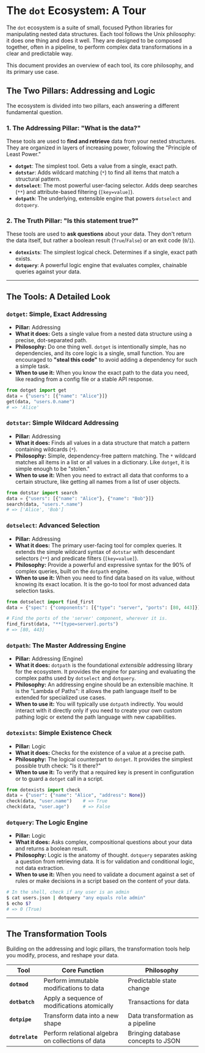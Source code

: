 # The `dot` Ecosystem: A Tour

The `dot` ecosystem is a suite of small, focused Python libraries for manipulating nested data structures. Each tool follows the Unix philosophy: it does one thing and does it well. They are designed to be composed together, often in a pipeline, to perform complex data transformations in a clear and predictable way.

This document provides an overview of each tool, its core philosophy, and its primary use case.

## The Two Pillars: Addressing and Logic

The ecosystem is divided into two pillars, each answering a different fundamental question.

### 1. The Addressing Pillar: "What is the data?"

These tools are used to **find and retrieve** data from your nested structures. They are organized in layers of increasing power, following the "Principle of Least Power."

- **`dotget`**: The simplest tool. Gets a value from a single, exact path.
- **`dotstar`**: Adds wildcard matching (`*`) to find all items that match a structural pattern.
- **`dotselect`**: The most powerful user-facing selector. Adds deep searches (`**`) and attribute-based filtering (`[key=value]`).
- **`dotpath`**: The underlying, extensible engine that powers `dotselect` and `dotquery`.

### 2. The Truth Pillar: "Is this statement true?"

These tools are used to **ask questions** about your data. They don't return the data itself, but rather a boolean result (`True`/`False`) or an exit code (`0`/`1`).

- **`dotexists`**: The simplest logical check. Determines if a single, exact path exists.
- **`dotquery`**: A powerful logic engine that evaluates complex, chainable queries against your data.

---

## The Tools: A Detailed Look

### `dotget`: Simple, Exact Addressing

- **Pillar:** Addressing
- **What it does:** Gets a single value from a nested data structure using a precise, dot-separated path.
- **Philosophy:** Do one thing well. `dotget` is intentionally simple, has no dependencies, and its core logic is a single, small function. You are encouraged to **"steal this code"** to avoid adding a dependency for such a simple task.
- **When to use it:** When you know the exact path to the data you need, like reading from a config file or a stable API response.

```python
from dotget import get
data = {"users": [{"name": "Alice"}]}
get(data, "users.0.name")
# => 'Alice'
```

### `dotstar`: Simple Wildcard Addressing

- **Pillar:** Addressing
- **What it does:** Finds all values in a data structure that match a pattern containing wildcards (`*`).
- **Philosophy:** Simple, dependency-free pattern matching. The `*` wildcard matches all items in a list or all values in a dictionary. Like `dotget`, it is simple enough to be "stolen."
- **When to use it:** When you need to extract all data that conforms to a certain structure, like getting all names from a list of user objects.

```python
from dotstar import search
data = {"users": [{"name": "Alice"}, {"name": "Bob"}]}
search(data, "users.*.name")
# => ['Alice', 'Bob']
```

### `dotselect`: Advanced Selection

- **Pillar:** Addressing
- **What it does:** The primary user-facing tool for complex queries. It extends the simple wildcard syntax of `dotstar` with descendant selectors (`**`) and predicate filters (`[key=value]`).
- **Philosophy:** Provide a powerful and expressive syntax for the 90% of complex queries, built on the `dotpath` engine.
- **When to use it:** When you need to find data based on its value, without knowing its exact location. It is the go-to tool for most advanced data selection tasks.

```python
from dotselect import find_first
data = {"spec": {"components": [{"type": "server", "ports": [80, 443]}]}}

# Find the ports of the 'server' component, wherever it is.
find_first(data, "**[type=server].ports")
# => [80, 443]
```

### `dotpath`: The Master Addressing Engine

- **Pillar:** Addressing (Engine)
- **What it does:** `dotpath` is the foundational *extensible* addressing library for the ecosystem. It provides the engine for parsing and evaluating the complex paths used by `dotselect` and `dotquery`.
- **Philosophy:** An addressing engine should be an extensible machine. It is the "Lambda of Paths": it allows the path language itself to be extended for specialized use cases.
- **When to use it:** You will typically use `dotpath` indirectly. You would interact with it directly only if you need to create your own custom pathing logic or extend the path language with new capabilities.

### `dotexists`: Simple Existence Check

- **Pillar:** Logic
- **What it does:** Checks for the existence of a value at a precise path.
- **Philosophy:** The logical counterpart to `dotget`. It provides the simplest possible truth check: "Is it there?"
- **When to use it:** To verify that a required key is present in configuration or to guard a `dotget` call in a script.

```python
from dotexists import check
data = {"user": {"name": "Alice", "address": None}}
check(data, "user.name")    # => True
check(data, "user.age")     # => False
```

### `dotquery`: The Logic Engine

- **Pillar:** Logic
- **What it does:** Asks complex, compositional questions about your data and returns a boolean result.
- **Philosophy:** Logic is the anatomy of thought. `dotquery` separates asking a question from retrieving data. It is for validation and conditional logic, not data extraction.
- **When to use it:** When you need to validate a document against a set of rules or make decisions in a script based on the content of your data.

```bash
# In the shell, check if any user is an admin
$ cat users.json | dotquery "any equals role admin"
$ echo $?
# => 0 (True)
```

---

## The Transformation Tools

Building on the addressing and logic pillars, the transformation tools help you modify, process, and reshape your data.

| Tool          | Core Function                                       | Philosophy                               |
|---------------|-----------------------------------------------------|------------------------------------------|
| **`dotmod`**    | Perform immutable modifications to data             | Predictable state change                 |
| **`dotbatch`**  | Apply a sequence of modifications atomically        | Transactions for data                    |
| **`dotpipe`**   | Transform data into a new shape                     | Data transformation as a pipeline        |
| **`dotrelate`** | Perform relational algebra on collections of data   | Bringing database concepts to JSON       |
